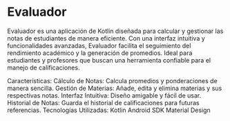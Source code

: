 # Evaluador

Evaluador es una aplicación de Kotlin diseñada para calcular y gestionar las notas de estudiantes de manera eficiente. Con una interfaz intuitiva y funcionalidades avanzadas, Evaluador facilita el seguimiento del rendimiento académico y la generación de promedios. Ideal para estudiantes y profesores que buscan una herramienta confiable para el manejo de calificaciones.

Características:
Cálculo de Notas: Calcula promedios y ponderaciones de manera sencilla.
Gestión de Materias: Añade, edita y elimina materias y sus respectivas notas.
Interfaz Intuitiva: Diseño amigable y fácil de usar.
Historial de Notas: Guarda el historial de calificaciones para futuras referencias.
Tecnologías Utilizadas:
Kotlin
Android SDK
Material Design
